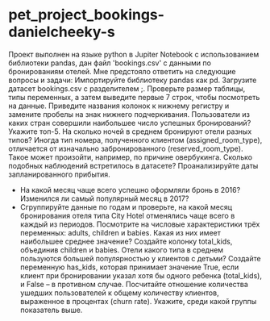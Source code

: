 # pet_project_bookings-danielcheeky-s 
Проект выполнен на языке python в Jupiter Notebook с использованием библиотеки pandas, дан файл 'bookings.csv' с данными по бронированиям отелей. 
Мне предстояло ответить на следующие вопросы и задачи:
  Импортируйте библиотеку pandas как pd. Загрузите датасет bookings.csv с разделителем ;. Проверьте размер таблицы, типы переменных, а затем выведите первые 7 строк, чтобы посмотреть на данные.
  Приведите названия колонок к нижнему регистру и замените пробелы на знак нижнего подчеркивания.
  Пользователи из каких стран совершили наибольшее число успешных бронирований? Укажите топ-5.
  На сколько ночей в среднем бронируют отели разных типов?
  Иногда тип номера, полученного клиентом (assigned_room_type), отличается от изначально забронированного (reserved_room_type). Такое может произойти, например, по причине овербукинга. Сколько подобных наблюдений встретилось в датасете?
  Проанализируйте даты запланированного прибытия.
  - На какой месяц чаще всего успешно оформляли бронь в 2016? Изменился ли самый популярный месяц в 2017?
  - Сгруппируйте данные по годам и проверьте, на какой месяц бронирования отеля типа City Hotel отменялись чаще всего в каждый из периодов.
  Посмотрите на числовые характеристики трёх переменных: adults, children и babies. Какая из них имеет наибольшее среднее значение?
  Создайте колонку total_kids, объединив children и babies. Отели какого типа в среднем пользуются большей популярностью у клиентов с детьми?
  Создайте переменную has_kids, которая принимает значение True, если клиент при бронировании указал хотя бы одного ребенка (total_kids), и False – в противном случае.
  Посчитайте отношение количества ушедших пользователей к общему количеству клиентов, выраженное в процентах (churn rate). Укажите, среди какой группы показатель выше.
